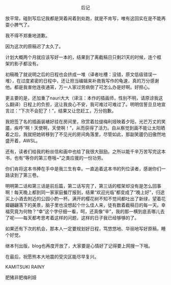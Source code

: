 <p align="center">后记</p>

放平常，碰到写后记我都是哭着闹着到处跑，就是不肯写，唯有这回实在是不能再耍小脾气了。

我不得不郑重地道歉。

因为这次的原稿迟了太久了。

计划大概两个月就应该写好一本的，结果到了离截稿日只剩21天的时候，连个框架的影子都没有。

初稿晚了就说明之后的日程也会挤成一堆（译者吐槽：没错，原文低级错误一堆），在过度紧密的日程中，还让担当编辑来补救我写作的龟速，真的万分感谢他。都是我害他连夜通宵，万一人家过劳病倒了可怎么办是好啊。好担心。

更主要的是，还加重了nauri大大（译注：本作的插画师，性别不明，请原谅我这么翻译）日程上的负担，这让我良心不安，我可难过可难过了。明明信誓旦旦地宣言过：“下次不会犯了！”，结果又让您赶工，万分抱歉。

我把签了名的插画装裱好挂在房间里，欣赏着拉缇梅利娅映着夕阳，光芒万丈的笑靥，疾呼“啊！天使啊，天使啊！”，从而获得了活力。自从察觉到画不能让太阳晒着之后，我就把她转移到了不见光的房间角落里，尽管如此，那副笑靥仍旧傲然地盛开着，AWSL。

还有，读者们给我的粉丝信和画中也给了我很大鼓励。之所以能千辛万苦写完这本书，也有“等你的第三卷哦~”之类应援的一份功劳。

你们肯将这本书捧在手中是我三生有幸。一直追着这本书的列位读者，感谢你们一路读到了第三卷。

明明第二话和第三话是前后篇，第二话写完了，第三话的框架却没有是怎么回事啊！每天晚上都到同一家家庭餐厅报到，结果“欢迎光临”都变成了“晚上好”，归途买上小酒去附近的公园小酌一杯。满开的樱花树不知不觉间都吐出了新绿，望着花瓣翩翩落下的美景，脑子里也没想起个什么佳人来，徒有数着截稿日的每一天。幸福究竟为何物？“幸”这个字仔细一看，呵，还真像“辛”，我的那一横到底丢哪儿去了呢——每天都考思考着这样的问题，这样的日子我已经够够的了。

如果还有下次的机会，那本人一定要规划好日程，笃悠悠地、华丽地写好原稿，睡个好觉。

继本刊出版，blog也再度开放了，大家要是心情好了记得要上网搜一下哦。

在最后，祝愿熊本大地震的受灾区能尽早复兴。

KAMITSUKI RAINY

肥猪非肥梅利娅

